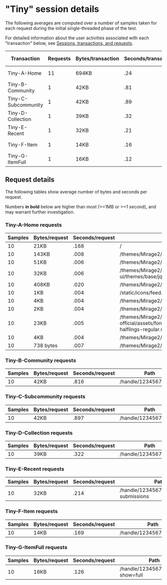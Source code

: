 # "Tiny" session details

The following averages are computed over a number of samples taken for each request during
the initial single-threaded phase of the test.

For detailed information about the user activities associated with each "transaction" below,
see [Sessions, transactions, and requests](../../doc/sessions).

Transaction | Requests | Bytes/transaction | Seconds/transaction | Request details
-|-|-|-|-
Tiny-A-Home | 11 | 694KB | .24 | [See below](#tiny-a-home-requests)
Tiny-B-Community | 1 | 42KB | .81 | [See below](#tiny-b-community-requests)
Tiny-C-Subcommunity | 1 | 42KB | .89 | [See below](#tiny-c-subcommunity-requests)
Tiny-D-Collection | 1 | 39KB | .32 | [See below](#tiny-d-collection-requests)
Tiny-E-Recent | 1 | 32KB | .21 | [See below](#tiny-e-recent-requests)
Tiny-F-Item | 1 | 14KB | .16 | [See below](#tiny-f-item-requests)
Tiny-G-ItemFull | 1 | 16KB | .12 | [See below](#tiny-g-itemfull-requests)

## Request details

The following tables show average number of bytes and seconds per request.

Numbers **in bold** below are higher than most (>=1MB or >=1 second), and may warrant further investigation.


### Tiny-A-Home requests

Samples | Bytes/request | Seconds/request | Path
-|-|-|-
10 | 21KB | .168 | / |
10 | 143KB | .008 | /themes/Mirage2/styles/main.css |
10 | 51KB | .006 | /themes/Mirage2/vendor/modernizr/modernizr.js |
10 | 32KB | .006 | /themes/Mirage2/vendor/jquery-ui/themes/base/jquery-ui.css |
10 | 408KB | .020 | /themes/Mirage2/scripts/theme.js |
10 | 1KB | .004 | /static/icons/feed.png |
10 | 4KB | .004 | /themes/Mirage2/images/DSpace-logo-line.svg |
10 | 2KB | .004 | /themes/Mirage2/images/atmire-logo-small.svg |
10 | 23KB | .005 | /themes/Mirage2/vendor/bootstrap-sass-official/assets/fonts/bootstrap/glyphicons-halflings-regular.woff |
10 | 4KB | .004 | /themes/Mirage2/images/apple-touch-icon.png |
10 | 738 bytes | .007 | /themes/Mirage2/images/favicon.ico |

### Tiny-B-Community requests

Samples | Bytes/request | Seconds/request | Path
-|-|-|-
10 | 42KB | .816 | /handle/123456789/244 |

### Tiny-C-Subcommunity requests

Samples | Bytes/request | Seconds/request | Path
-|-|-|-
10 | 42KB | .897 | /handle/123456789/245 |

### Tiny-D-Collection requests

Samples | Bytes/request | Seconds/request | Path
-|-|-|-
10 | 39KB | .322 | /handle/123456789/246 |

### Tiny-E-Recent requests

Samples | Bytes/request | Seconds/request | Path
-|-|-|-
10 | 32KB | .214 | /handle/123456789/246/recent-submissions |

### Tiny-F-Item requests

Samples | Bytes/request | Seconds/request | Path
-|-|-|-
10 | 14KB | .169 | /handle/123456789/33089 |

### Tiny-G-ItemFull requests

Samples | Bytes/request | Seconds/request | Path
-|-|-|-
10 | 16KB | .126 | /handle/123456789/33089?show=full |
